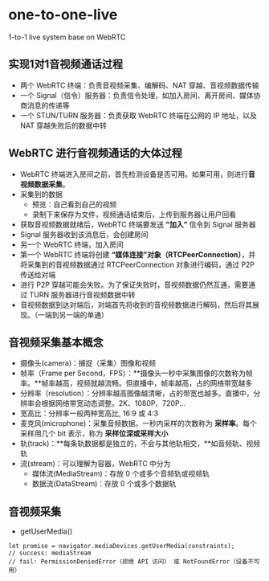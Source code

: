 # one-to-one-live

1-to-1 live system base on WebRTC 

## 实现1对1音视频通话过程

+ 两个 WebRTC 终端：负责音视频采集、编解码、NAT 穿越、音视频数据传输
+ 一个 Signal（信令）服务器：负责信令处理，如加入房间、离开房间、媒体协商消息的传递等
+ 一个 STUN/TURN 服务器：负责获取 WebRTC 终端在公网的 IP 地址，以及 NAT 穿越失败后的数据中转


## WebRTC 进行音视频通话的大体过程

+ WebRTC 终端进入房间之前，首先检测设备是否可用。如果可用，则进行**音视频数据采集**。
+ 采集到的数据
  - 预览：自己看到自己的视频
  - 录制下来保存为文件，视频通话结束后，上传到服务器让用户回看
+ 获取音视频数据就绪后，WebRTC 终端要发送 **“加入”** 信令到 Signal 服务器
+ Signal 服务器收到该消息后，会创建房间
+ 另一个 WebRTC 终端，加入房间
+ 第一个 WebRTC 终端将创建 **“媒体连接”对象（RTCPeerConnection）**，并将采集到的音视频数据通过 RTCPeerConnection 对象进行编码，通过 P2P 传送给对端
+ 进行 P2P 穿越可能会失败。为了保证失败时，音视频数据仍然互通，需要通过 TURN 服务器进行音视频数据中转
+ 音视频数据到达对端后，对端首先将收到的音视频数据进行解码，然后将其展现。（一端到另一端的单通）

## 音视频采集基本概念

+ 摄像头(camera)：捕捉（采集）图像和视频
+ 帧率（Frame per Second，FPS）：**摄像头一秒中采集图像的次数称为帧率。**帧率越高，视频就越流畅。但直播中，帧率越高，占的网络带宽越多
+ 分辨率（resolution）：分辨率越高图像越清晰，占的带宽也越多。直播中，分辨率会根据网络带宽动态调整。2K、1080P、720P...
+ 宽高比：分辨率一般两种宽高比, 16:9 或 4:3
+ 麦克风(microphone)：采集音频数据。一秒内采样的次数称为 **采样率**。每个采样用几个 bit 表示，称为 **采样位深或采样大小**
+ 轨(track)：**每条轨数据都是独立的，不会与其他轨相交，**如音频轨、视频轨
+ 流(stream)：可以理解为容器，WebRTC 中分为
  - 媒体流(MediaStream)：存放 0 个或多个音频轨或视频轨
  - 数据流(DataStream)：存放 0 个或多个数据轨

## 音视频采集

+ getUserMedia()
```
let promise = navigator.mediaDevices.getUserMedia(constraints);
// success: mediaStream
// fail: PermissionDeniedError（拒绝 API 访问） 或 NotFoundError（设备不可用）
```